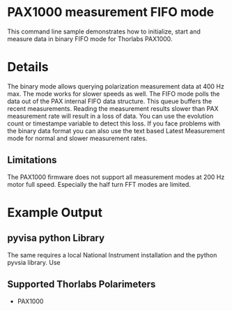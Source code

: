 # PAX1000 measurement FIFO mode 
This command line sample demonstrates how to initialize, start and measure data in binary FIFO mode for Thorlabs PAX1000. 

# Details 
The binary mode allows querying polarization measurement data at 400 Hz max. The mode works for slower speeds as well. The FIFO mode polls the data out of the PAX internal FIFO data structure. This queue buffers the recent measurements. Reading the measurement results slower than PAX measurement rate will result in a loss of data. You can use the evolution count or timestampe variable to detect this loss. If you face problems with the binary data format you can also use the text based Latest Measurement mode for normal and slower measurement rates. 

## Limitations
The PAX1000 firmware does not support all measurement modes at 200 Hz motor full speed. Especially the half turn FFT modes are limited.

# Example Output

## pyvisa python Library
The same requires a local National Instrument installation and the python pyvsia library. Use 

## Supported Thorlabs Polarimeters
- PAX1000

